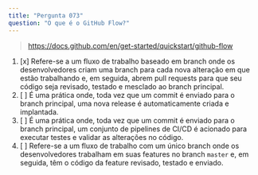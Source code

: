 ```yaml
---
title: "Pergunta 073"
question: "O que é o GitHub Flow?"
---
```


> https://docs.github.com/en/get-started/quickstart/github-flow
1. [x] Refere-se a um fluxo de trabalho baseado em branch onde os desenvolvedores criam uma branch para cada nova alteração em que estão trabalhando e, em seguida, abrem pull requests para que seu código seja revisado, testado e mesclado ao branch principal.
1. [ ] É uma prática onde, toda vez que um commit é enviado para o branch principal, uma nova release é automaticamente criada e implantada.
1. [ ] É uma prática onde, toda vez que um commit é enviado para o branch principal, um conjunto de pipelines de CI/CD é acionado para executar testes e validar as alterações no código.
1. [ ] Refere-se a um fluxo de trabalho com um único branch onde os desenvolvedores trabalham em suas features no branch `master` e, em seguida, têm o código da feature revisado, testado e enviado.
